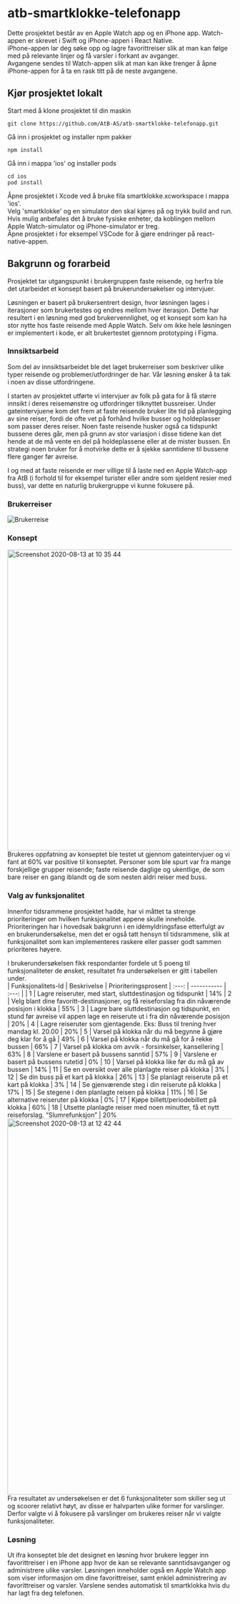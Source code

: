 # atb-smartklokke-telefonapp
Dette prosjektet består av en Apple Watch app og en iPhone app. Watch-appen er skrevet i Swift og iPhone-appen i React Native.  
iPhone-appen lar deg søke opp og lagre favorittreiser slik at man kan følge med på relevante linjer og få varsler i forkant av avganger.  
Avgangene sendes til Watch-appen slik at man kan ikke trenger å åpne iPhone-appen for å ta en rask titt på de neste avgangene. 

## Kjør prosjektet lokalt
Start med å klone prosjektet til din maskin
```
git clone https://github.com/AtB-AS/atb-smartklokke-telefonapp.git
```

Gå inn i prosjektet og installer npm pakker
```
npm install
```

Gå inn i mappa 'ios' og installer pods
```
cd ios
pod install
```

Åpne prosjektet i Xcode ved å bruke fila smartklokke.xcworkspace i mappa 'ios'.  
Velg 'smartklokke'  og en simulator den skal kjøres på og trykk build and run. Hvis mulig anbefales det å bruke fysiske enheter, da koblingen mellom Apple Watch-simulator og iPhone-simulator er treg.  
Åpne prosjektet i for eksempel VSCode for å gjøre endringer på react-native-appen.  


## Bakgrunn og forarbeid
Prosjektet tar utgangspunkt i brukergruppen faste reisende, og herfra ble det utarbeidet et konsept basert på brukerundersøkelser og intervjuer.  
  
Løsningen er basert på brukersentrert design, hvor løsningen lages i iterasjoner som brukertestes og endres mellom hver iterasjon. Dette har resultert i en løsning 
med god brukervennlighet, og et konsept som kan ha stor nytte hos faste reisende med Apple Watch. Selv om ikke hele løsningen er implementert i kode, er alt brukertestet gjennom prototyping i Figma.  

 

### Innsiktsarbeid
Som del av innsiktsarbeidet ble det laget brukerreiser som beskriver ulike typer reisende og problemer/utfordringer de har.
Vår løsning ønsker å ta tak i noen av disse utfordringene.  
  
I starten av prosjektet utførte vi intervjuer av folk på gata for å få større innsikt i deres reisemønstre og utfordringer tilknyttet bussreiser.
Under gateintervjuene kom det frem at faste reisende bruker lite tid på planlegging av sine reiser, fordi de ofte vet på forhånd hvilke busser og holdeplasser som passer deres reiser.
Noen faste reisende husker også ca tidspunkt bussene deres går, men på grunn av stor variasjon i disse tidene kan det hende at de må vente en del på holdeplassene eller at de mister bussen.
En strategi noen bruker for å motvirke dette er å sjekke sanntidene til bussene flere ganger før avreise.  
  
I og med at faste reisende er mer villige til å laste ned en Apple Watch-app fra AtB (i forhold til for eksempel turister eller andre som sjeldent resier med buss), 
var dette en naturlig brukergruppe vi kunne fokusere på. 
### Brukerreiser
![Brukerreise](https://user-images.githubusercontent.com/37469920/90137280-ba9d3b00-dd75-11ea-8388-4167b969d2d9.png)





### Konsept

<img width="674" alt="Screenshot 2020-08-13 at 10 35 44" src="https://user-images.githubusercontent.com/37469920/90137534-0cde5c00-dd76-11ea-9794-7500933c21b6.png"> 
Brukeres oppfatning av konseptet ble testet ut gjennom gateintervjuer og vi fant at 60% var positive til konseptet. Personer som ble spurt var fra mange forskjellige grupper reisende;
faste reisende daglige og ukentlige, de som bare reiser en gang iblandt og de som nesten aldri reiser med buss.


### Valg av funksjonalitet
Innenfor tidsrammene prosjektet hadde, har vi måttet ta strenge prioriteringer om hvilken funksjonalitet appene skulle inneholde.  
Prioriteringen har i hovedsak bakgrunn i en idémyldringsfase etterfulgt av en brukerundersøkelse, men det er også tatt hensyn til tidsrammene, 
slik at funksjonalitet som kan implementeres raskere eller passer godt sammen prioriteres høyere.  

I brukerundersøkelsen fikk respondanter fordele ut 5 poeng til funksjonaliteter de ønsket, resultatet fra undersøkelsen er gitt i tabellen under.  
| Funksjonalitets-Id | Beskrivelse | Prioriteringsprosent
| :---: | ----------- | :---: |
| 1 | Lagre reiseruter, med start, sluttdestinasjon og tidspunkt | 14%
| 2 | Velg blant dine favoritt-destinasjoner, og få reiseforslag fra din nåværende posisjon i klokka | 55%
| 3 | Lagre bare sluttdestinasjon og tidspunkt, en stund før avreise vil appen lage en reiserute ut i fra din nåværende posisjon | 20%
| 4 | Lagre reiseruter som gjentagende. Eks: Buss til trening hver mandag kl. 20.00 | 20%
| 5 | Varsel på klokka når du må begynne å gjøre deg klar for å gå | 49%
| 6 | Varsel på klokka når du må gå for å rekke bussen | 66%
| 7 | Varsel på klokka om avvik - forsinkelser, kansellering | 63%
| 8 | Varslene er basert på bussens sanntid | 57%
| 9 | Varslene er basert på bussens rutetid | 0%
| 10 | Varsel på klokka like før du må gå av bussen | 14%
| 11 | Se en oversikt over alle planlagte reiser på klokka | 3%
| 12 | Se din buss på et kart på klokka | 26%
| 13 | Se planlagt reiserute på et kart på klokka | 3%
| 14 | Se gjenværende steg i din reiserute på klokka | 17%
| 15 | Se stegene i den planlagte reisen på klokka | 11%
| 16 | Se alternative reiseruter på klokka | 0%
| 17 | Kjøpe billett/periodebillett på klokka | 60%
| 18 | Utsette planlagte reiser med noen minutter, få et nytt reiseforslag. “Slumrefunksjon” | 20%  
<img width="842" alt="Screenshot 2020-08-13 at 12 42 44" src="https://user-images.githubusercontent.com/37469920/90136767-f7b4fd80-dd74-11ea-9f5a-2a11494b207e.png">
Fra resultatet av undersøkelsen er det 6 funksjonaliteter som skiller seg ut og scoorer relativt høyt, av disse er halvparten ulike former for varslinger. 
Derfor valgte vi å fokusere på varslinger om brukeres reiser når vi valgte funksjonaliteter.  

### Løsning
Ut ifra konseptet ble det designet en løsning hvor brukere legger inn favorittreiser i en iPhone app hvor de kan se relevante sanntidsavganger og administrere ulike varsler.
Løsningen inneholder også en Apple Watch app som viser informasjon om dine favorittreiser, samt enklel administrering av favorittreiser og varsler.
Varslene sendes automatisk til smartklokka hvis du har lagt fra deg telefonen. 
